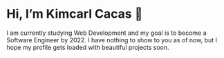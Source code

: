 <h1> Hi, I’m Kimcarl Cacas 👋 </h1>

I am currently studying Web Development and my goal is to become a Software Engineer by 2022. I have nothing to show to you as of now, but I hope my profile gets loaded with beautiful projects soon.


<!---
kbcacas/kbcacas is a ✨ special ✨ repository because its `README.md` (this file) appears on your GitHub profile.
You can click the Preview link to take a look at your changes.
--->
